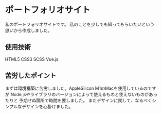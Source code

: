 # ポートフォリオサイト
私のポートフォリオサイトです。
私のことを少しでも知ってもらいたいという思いから作成しました。

## 使用技術
HTML5
CSS3
SCSS
Vue.js

## 苦労したポイント
まずは環境構築に苦労しました。AppleSilicon M1のMacを使用しているのですが
Node.jsやライブラリのバージョンによって使えるものと使えないものがあったりと
予期せぬ箇所で時間を要しました。
またデザインに関して、なるべくシンプルなデザインを心掛けました。